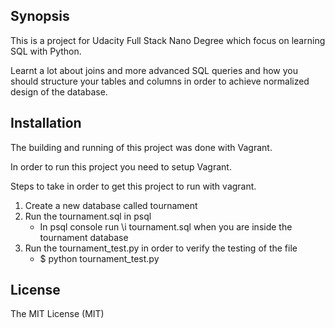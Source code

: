 ## Synopsis

This is a project for Udacity Full Stack Nano Degree which focus on learning SQL with Python.

Learnt a lot about joins and more advanced SQL queries and how you should structure your tables and columns in order to achieve normalized design of the database.


## Installation

The building and running of this project was done with Vagrant.

In order to run this project you need to setup Vagrant.

Steps to take in order to get this project to run with vagrant.

1. Create a new database called tournament
2. Run the tournament.sql in psql
	- In psql console run \i tournament.sql when you are inside the tournament database
3. Run the tournament_test.py in order to verify the testing of the file
	- $ python tournament_test.py

## License

The MIT License (MIT)
